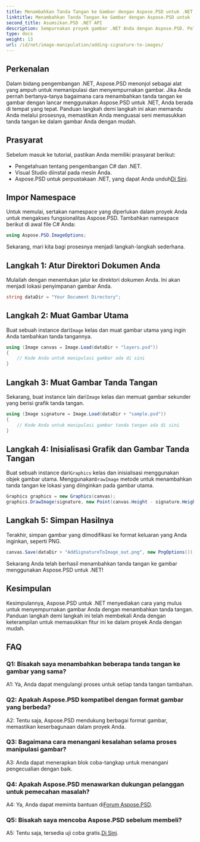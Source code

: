 ```yaml
---
title: Menambahkan Tanda Tangan ke Gambar dengan Aspose.PSD untuk .NET
linktitle: Menambahkan Tanda Tangan ke Gambar dengan Aspose.PSD untuk .NET
second_title: Asumsikan.PSD .NET API
description: Sempurnakan proyek gambar .NET Anda dengan Aspose.PSD. Pelajari cara menambahkan tanda tangan dengan lancar menggunakan panduan langkah demi langkah kami.
type: docs
weight: 13
url: /id/net/image-manipulation/adding-signature-to-images/
---
```

## Perkenalan

Dalam bidang pengembangan .NET, Aspose.PSD menonjol sebagai alat yang ampuh untuk memanipulasi dan menyempurnakan gambar. Jika Anda pernah bertanya-tanya bagaimana cara menambahkan tanda tangan ke gambar dengan lancar menggunakan Aspose.PSD untuk .NET, Anda berada di tempat yang tepat. Panduan langkah demi langkah ini akan memandu Anda melalui prosesnya, memastikan Anda menguasai seni memasukkan tanda tangan ke dalam gambar Anda dengan mudah.

## Prasyarat

Sebelum masuk ke tutorial, pastikan Anda memiliki prasyarat berikut:

- Pengetahuan tentang pengembangan C# dan .NET.
- Visual Studio diinstal pada mesin Anda.
-  Aspose.PSD untuk perpustakaan .NET, yang dapat Anda unduh[Di Sini](https://releases.aspose.com/psd/net/).

## Impor Namespace

Untuk memulai, sertakan namespace yang diperlukan dalam proyek Anda untuk mengakses fungsionalitas Aspose.PSD. Tambahkan namespace berikut di awal file C# Anda:

```csharp
using Aspose.PSD.ImageOptions;
```

Sekarang, mari kita bagi prosesnya menjadi langkah-langkah sederhana.

## Langkah 1: Atur Direktori Dokumen Anda

Mulailah dengan menentukan jalur ke direktori dokumen Anda. Ini akan menjadi lokasi penyimpanan gambar Anda.

```csharp
string dataDir = "Your Document Directory";
```

## Langkah 2: Muat Gambar Utama

 Buat sebuah instance dari`Image` kelas dan muat gambar utama yang ingin Anda tambahkan tanda tangannya.

```csharp
using (Image canvas = Image.Load(dataDir + "layers.psd"))
{
    // Kode Anda untuk manipulasi gambar ada di sini
}
```

## Langkah 3: Muat Gambar Tanda Tangan

 Sekarang, buat instance lain dari`Image` kelas dan memuat gambar sekunder yang berisi grafik tanda tangan.

```csharp
using (Image signature = Image.Load(dataDir + "sample.psd"))
{
    // Kode Anda untuk manipulasi gambar tanda tangan ada di sini
}
```

## Langkah 4: Inisialisasi Grafik dan Gambar Tanda Tangan

 Buat sebuah instance dari`Graphics` kelas dan inisialisasi menggunakan objek gambar utama. Menggunakan`DrawImage` metode untuk menambahkan tanda tangan ke lokasi yang diinginkan pada gambar utama.

```csharp
Graphics graphics = new Graphics(canvas);
graphics.DrawImage(signature, new Point(canvas.Height - signature.Height, canvas.Width - signature.Width));
```

## Langkah 5: Simpan Hasilnya

Terakhir, simpan gambar yang dimodifikasi ke format keluaran yang Anda inginkan, seperti PNG.

```csharp
canvas.Save(dataDir + "AddSignatureToImage_out.png", new PngOptions());
```

Sekarang Anda telah berhasil menambahkan tanda tangan ke gambar menggunakan Aspose.PSD untuk .NET!

## Kesimpulan

Kesimpulannya, Aspose.PSD untuk .NET menyediakan cara yang mulus untuk menyempurnakan gambar Anda dengan menambahkan tanda tangan. Panduan langkah demi langkah ini telah membekali Anda dengan keterampilan untuk memasukkan fitur ini ke dalam proyek Anda dengan mudah.

## FAQ

### Q1: Bisakah saya menambahkan beberapa tanda tangan ke gambar yang sama?

A1: Ya, Anda dapat mengulangi proses untuk setiap tanda tangan tambahan.

### Q2: Apakah Aspose.PSD kompatibel dengan format gambar yang berbeda?

A2: Tentu saja, Aspose.PSD mendukung berbagai format gambar, memastikan keserbagunaan dalam proyek Anda.

### Q3: Bagaimana cara menangani kesalahan selama proses manipulasi gambar?

A3: Anda dapat menerapkan blok coba-tangkap untuk menangani pengecualian dengan baik.

### Q4: Apakah Aspose.PSD menawarkan dukungan pelanggan untuk pemecahan masalah?

 A4: Ya, Anda dapat meminta bantuan di[Forum Aspose.PSD](https://forum.aspose.com/c/psd/34).

### Q5: Bisakah saya mencoba Aspose.PSD sebelum membeli?

 A5: Tentu saja, tersedia uji coba gratis.[Di Sini](https://releases.aspose.com/).